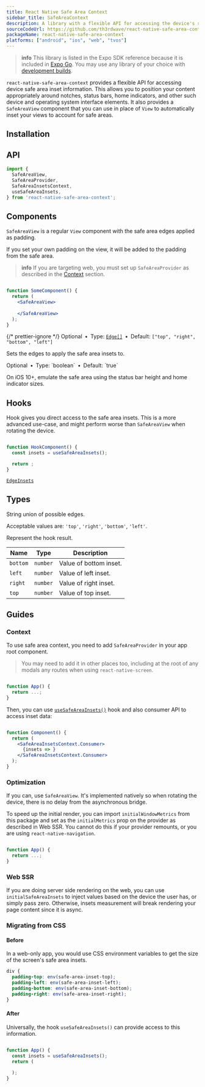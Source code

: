 ```yaml
---
title: React Native Safe Area Context
sidebar_title: SafeAreaContext
description: A library with a flexible API for accessing the device's safe area inset information.
sourceCodeUrl: https://github.com/th3rdwave/react-native-safe-area-context
packageName: react-native-safe-area-context
platforms: ["android", "ios", "web", "tvos"]
---
```


> **info** This library is listed in the Expo SDK reference because it is included in [Expo Go](https://expo.dev/go). You may use any library of your choice with [development builds](/develop/development-builds/introduction/).

`react-native-safe-area-context` provides a flexible API for accessing device safe area inset information. This allows you to position your content appropriately around notches, status bars, home indicators, and other such device and operating system interface elements. It also provides a `SafeAreaView` component that you can use in place of `View` to automatically inset your views to account for safe areas.

## Installation

## API

```js
import {
  SafeAreaView,
  SafeAreaProvider,
  SafeAreaInsetsContext,
  useSafeAreaInsets,
} from 'react-native-safe-area-context';
```

## Components

`SafeAreaView` is a regular `View` component with the safe area edges applied as padding.

If you set your own padding on the view, it will be added to the padding from the safe area.

> **info** If you are targeting web, you must set up `SafeAreaProvider` as described in the [Context](#context) section.

```jsx

function SomeComponent() {
  return (
    <SafeAreaView>
      
    </SafeAreaView>
  );
}
```

<PaddedAPIBox header="edges" headerNestingLevel={4}>

{/* prettier-ignore */}
<CALLOUT theme="tertiary" className="text-2xs">Optional&ensp;•&ensp;Type: [`Edge[]`](#edge)&ensp;•&ensp;Default: `["top", "right", "bottom", "left"]`</CALLOUT>
<br />

Sets the edges to apply the safe area insets to.

<CALLOUT theme="tertiary" className="text-2xs">
  Optional&ensp;•&ensp;Type: `boolean`&ensp;•&ensp;Default: `true`
</CALLOUT>
<br />

On iOS 10+, emulate the safe area using the status bar height and home indicator sizes.

</PaddedAPIBox>

## Hooks

Hook gives you direct access to the safe area insets. This is a more advanced use-case, and might perform worse than `SafeAreaView` when rotating the device.

```jsx

function HookComponent() {
  const insets = useSafeAreaInsets();

  return ;
}
```

[`EdgeInsets`](#edgeinsets)

## Types

String union of possible edges.

Acceptable values are: `'top'`, `'right'`, `'bottom'`, `'left'`.

Represent the hook result.

| Name     | Type     | Description            |
| -------- | -------- | ---------------------- |
| `bottom` | `number` | Value of bottom inset. |
| `left`   | `number` | Value of left inset.   |
| `right`  | `number` | Value of right inset.  |
| `top`    | `number` | Value of top inset.    |

## Guides

### Context

To use safe area context, you need to add `SafeAreaProvider` in your app root component.

> You may need to add it in other places too, including at the root of any modals any routes when using `react-native-screen`.

```jsx

function App() {
  return ...;
}
```

Then, you can use [`useSafeAreaInsets()`](#usesafeareainsets) hook and also consumer API to access inset data:

```jsx

function Component() {
  return (
    <SafeAreaInsetsContext.Consumer>
      {insets => }
    </SafeAreaInsetsContext.Consumer>
  );
}
```

### Optimization

If you can, use `SafeAreaView`. It's implemented natively so when rotating the device, there is no delay from the asynchronous bridge.

To speed up the initial render, you can import `initialWindowMetrics` from this package and set as the `initialMetrics` prop on the provider as described in Web SSR. You cannot do this if your provider remounts, or you are using `react-native-navigation`.

```jsx

function App() {
  return ...;
}
```

### Web SSR

If you are doing server side rendering on the web, you can use `initialSafeAreaInsets` to inject values based on the device the user has, or simply pass zero. Otherwise, insets measurement will break rendering your page content since it is async.

### Migrating from CSS

#### Before

In a web-only app, you would use CSS environment variables to get the size of the screen's safe area insets.

```css styles.css
div {
  padding-top: env(safe-area-inset-top);
  padding-left: env(safe-area-inset-left);
  padding-bottom: env(safe-area-inset-bottom);
  padding-right: env(safe-area-inset-right);
}
```

#### After

Universally, the hook `useSafeAreaInsets()` can provide access to this information.

```jsx App.js

function App() {
  const insets = useSafeAreaInsets();
  return (
    
  );
}
```